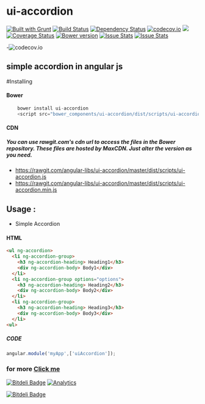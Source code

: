
# ui-accordion
[![Built with Grunt](https://cdn.gruntjs.com/builtwith.png)](http://gruntjs.com/)
[![Build Status](https://travis-ci.org/angular-libs/ui-accordion.svg?branch=master)](https://travis-ci.org/angular-libs/ui-accordion)
[![Dependency Status](https://gemnasium.com/angular-libs/ui-accordion.svg)](https://gemnasium.com/angular-libs/ui-accordion)
[![codecov.io](https://codecov.io/github/angular-libs/ui-accordion/coverage.svg?branch=master)](https://codecov.io/github/angular-libs/ui-accordion?branch=master)
<a href="https://codeclimate.com/github/angular-libs/ui-accordion"><img src="https://codeclimate.com/github/angular-libs/ui-accordion/badges/gpa.svg" /></a>
[![Coverage Status](https://coveralls.io/repos/angular-libs/ui-accordion/badge.svg?branch=master&service=github)](https://coveralls.io/github/angular-libs/ui-accordion?branch=master)
[![Bower version](https://badge.fury.io/bo/ui-accordion.svg)](https://badge.fury.io/bo/ui-accordion)
[![Issue Stats](http://issuestats.com/github/angular-libs/ui-accordion/badge/pr)](http://issuestats.com/github/angular-libs/ui-accordion)
[![Issue Stats](http://issuestats.com/github/angular-libs/ui-accordion/badge/issue)](http://issuestats.com/github/angular-libs/ui-accordion)

-![codecov.io](https://codecov.io/github/angular-libs/ui-accordion/branch.svg?branch=master)
## simple accordion in angular js

#Installing
#### Bower
```javascript
    bower install ui-accordion
    <script src="bower_components/ui-accordion/dist/scripts/ui-accordion.js"></script>
```
#### CDN

##### You can use rawgit.com's cdn url to access the files in the Bower repository. These files are hosted by MaxCDN. Just alter the version as you need.

* https://rawgit.com/angular-libs/ui-accordion/master/dist/scripts/ui-accordion.js
* https://rawgit.com/angular-libs/ui-accordion/master/dist/scripts/ui-accordion.min.js

## Usage :

* Simple Accordion
  
#### HTML
```html
<ul ng-accordion>
  <li ng-accordion-group>
    <h3 ng-accordion-heading> Heading1</h3>
    <div ng-accordion-body> Body1</div>
  </li>
  <li ng-accordion-group options="options">
    <h3 ng-accordion-heading> Heading2</h3>
    <div ng-accordion-body> Body2</div>
  </li>
  <li ng-accordion-group>
    <h3 ng-accordion-heading> Heading3</h3>
    <div ng-accordion-body> Body3</div>
  </li>
<ul>
```
##### CODE
```javascript
angular.module('myApp',['uiAccordion']);
```
### for more [Click me](http://angular-libs.github.io/ui-accordion)

[![Bitdeli Badge](https://d2weczhvl823v0.cloudfront.net/angular-libs/ui-accordion/trend.png)](https://bitdeli.com/free "Bitdeli Badge")
[![Analytics](https://ga-beacon.appspot.com/UA-71806888-1/ui-accordion/)](https://github.com/angular-libs/ui-accordion)
<script>
  (function(i,s,o,g,r,a,m){i['GoogleAnalyticsObject']=r;i[r]=i[r]||function(){
  (i[r].q=i[r].q||[]).push(arguments)},i[r].l=1*new Date();a=s.createElement(o),
  m=s.getElementsByTagName(o)[0];a.async=1;a.src=g;m.parentNode.insertBefore(a,m)
  })(window,document,'script','//www.google-analytics.com/analytics.js','ga');

  ga('create', 'UA-71806888-1', 'auto');
  ga('send', 'pageview');

</script>


[![Bitdeli Badge](https://d2weczhvl823v0.cloudfront.net/angular-libs/ui-accordion/trend.png)](https://bitdeli.com/free "Bitdeli Badge")

